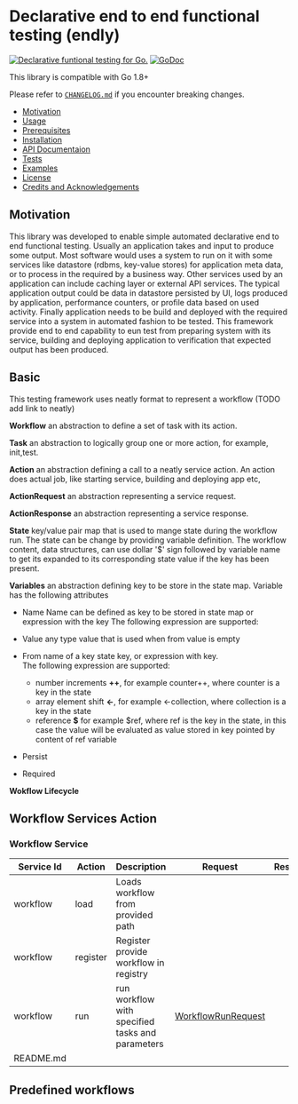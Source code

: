 # Declarative end to end functional testing (endly)

[![Declarative funtional testing for Go.](https://goreportcard.com/badge/github.com/viant/endly)](https://goreportcard.com/report/github.com/viant/endly)
[![GoDoc](https://godoc.org/github.com/viant/endly?status.svg)](https://godoc.org/github.com/viant/endly)

This library is compatible with Go 1.8+

Please refer to [`CHANGELOG.md`](CHANGELOG.md) if you encounter breaking changes.

- [Motivation](#Motivation)
- [Usage](#Usage)
- [Prerequisites](#Prerequisites)
- [Installation](#Installation)
- [API Documentaion](#API-Documentation)
- [Tests](#Tests)
- [Examples](#Examples)
- [License](#License)
- [Credits and Acknowledgements](#Credits-and-Acknowledgements)



## Motivation

This library was developed to enable simple automated declarative end to end functional testing.
Usually an application takes and input to produce some output. Most software would
uses a system to run on it with some services like datastore (rdbms, key-value stores) for application meta data, 
or to process in the required by a business way. Other services used by an application can include caching layer or external API services.
The typical application output could be data in datastore persisted by UI, logs produced by application, performance counters,
or profile data based on used activity.
Finally application needs to be build and deployed with the required service into a system in automated fashion to be tested.
This framework provide end to end capability to eun test from preparing system with its service, building and deploying application to verification 
that expected output has been produced.


## Basic

This testing framework uses neatly format to represent a workflow (TODO add link to neatly)

**Workflow** an abstraction to define a set of task with its action.

**Task** an abstraction to logically group one or more action, for example, init,test.

**Action** an abstraction defining a call to a neatly service action. 
An action does actual job, like starting service, building and deploying app etc, 

**ActionRequest** an abstraction representing a service request.
        
**ActionResponse** an abstraction representing a service response.

**State** key/value pair map that is used to mange state during the workflow run. 
The state can be change by providing variable definition.
The workflow content, data structures, can use dollar '$' sign followed by variable name 
to get its expanded to its corresponding state value if the key has been present.

**Variables** an abstraction defining key to be store in the state map.
Variable has the following attributes
* Name 
Name can be defined as key to be stored in state map or expression with the key
The following expression are supported:


* Value any type value that is used when from value is empty
* From  name of a key state key, or expression with key.    
The following expression are supported:
    * number increments  **++**, for example  counter++, where counter is a key in the state
    * array element shift  **<-**, for example  <-collection, where collection is a key in the state      
    * reference **$** for example $ref, where ref is the key in the state, in this case the value will be 
    evaluated as value stored in key pointed by content of ref variable
    
    
        
* Persist  
* Required

**Wokflow Lifecycle**



## 


## Workflow Services Action

### Workflow Service

| Service Id | Action | Description | Request | Response |
| --- | --- | --- | --- | --- |
| workflow | load | Loads workflow from provided path |  |  |
| workflow | register | Register provide workflow in registry |  |  |
| workflow | run | run workflow with specified tasks and parameters | [WorkflowRunRequest](service_workflow.go#WorkflowRunRequest)
README.md |  |



## Predefined workflows

 